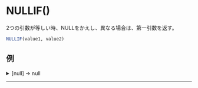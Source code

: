 # NULLIF()

2つの引数が等しい時、NULLをかえし、異なる場合は、第一引数を返す。

```sql
NULLIF(value1, value2)
```

## 例

<details><summary>[null] -> null</summary>

```sql
NULLIF(jsonb_agg(column_or_null), '[null]');
```

</details>

***

